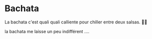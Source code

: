 # Bachata

La bachata c'est quali quali calliente pour chiller entre deux salsas. 💃🏻

la bachata me laisse un peu indifférent ....

